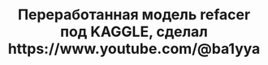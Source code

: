 <div align="center">
<h1>Переработанная модель refacer под KAGGLE, сделал https://www.youtube.com/@ba1yya</h1>
